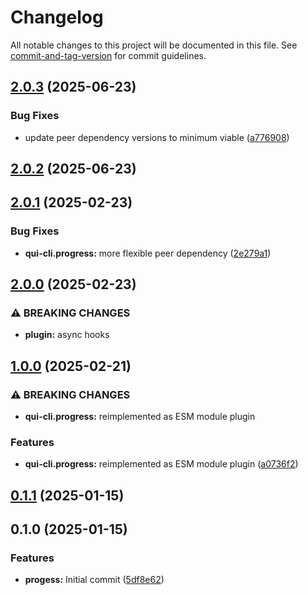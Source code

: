 # Changelog

All notable changes to this project will be documented in this file. See [commit-and-tag-version](https://github.com/absolute-version/commit-and-tag-version) for commit guidelines.

## [2.0.3](https://github.com/battis/qui-cli/compare/progress/2.0.2...progress/2.0.3) (2025-06-23)

### Bug Fixes

- update peer dependency versions to minimum viable ([a776908](https://github.com/battis/qui-cli/commit/a7769085adef6da665da7a67cb143af1e0bba6be))

## [2.0.2](https://github.com/battis/qui-cli/compare/progress/2.0.1...progress/2.0.2) (2025-06-23)

## [2.0.1](https://github.com/battis/qui-cli/compare/progress/2.0.0...progress/2.0.1) (2025-02-23)

### Bug Fixes

- **qui-cli.progress:** more flexible peer dependency ([2e279a1](https://github.com/battis/qui-cli/commit/2e279a1305d4c508f66bd8376dd5b59efa2c3dbc))

## [2.0.0](https://github.com/battis/qui-cli/compare/progress/1.0.0...progress/2.0.0) (2025-02-23)

### ⚠ BREAKING CHANGES

- **plugin:** async hooks

## [1.0.0](https://github.com/battis/qui-cli/compare/progress/0.1.1...progress/1.0.0) (2025-02-21)

### ⚠ BREAKING CHANGES

- **qui-cli.progress:** reimplemented as ESM module plugin

### Features

- **qui-cli.progress:** reimplemented as ESM module plugin ([a0736f2](https://github.com/battis/qui-cli/commit/a0736f25a6e91373962314be0855b5a81e14b93a))

## [0.1.1](https://github.com/battis/qui-cli/compare/progress/0.1.0...progress/0.1.1) (2025-01-15)

## 0.1.0 (2025-01-15)

### Features

- **progess:** Initial commit ([5df8e62](https://github.com/battis/qui-cli/commit/5df8e62b575ebbcb13669e90c6b3916dff9d26f0))
